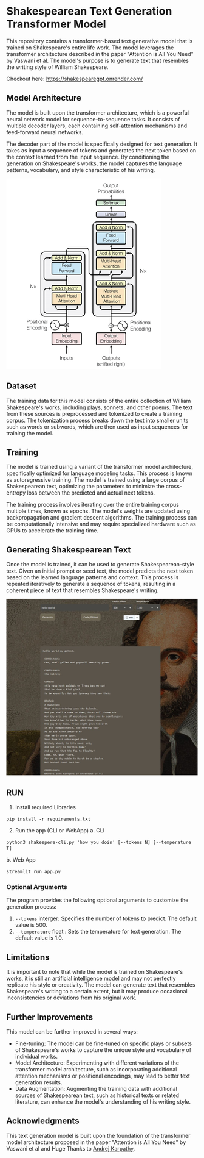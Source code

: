 # Shakespearean Text Generation Transformer Model
This repository contains a transformer-based text generative model that is trained on Shakespeare's entire life work. The model leverages the transformer architecture described in the paper "Attention is All You Need" by Vaswani et al. The model's purpose is to generate text that resembles the writing style of William Shakespeare.

Checkout here: https://shakespearegpt.onrender.com/

## Model Architecture
The model is built upon the transformer architecture, which is a powerful neural network model for sequence-to-sequence tasks. It consists of multiple decoder layers, each containing self-attention mechanisms and feed-forward neural networks.

The decoder part of the model is specifically designed for text generation. It takes as input a sequence of tokens and generates the next token based on the context learned from the input sequence. By conditioning the generation on Shakespeare's works, the model captures the language patterns, vocabulary, and style characteristic of his writing.

<img src='./components/tf.png'>

## Dataset
The training data for this model consists of the entire collection of William Shakespeare's works, including plays, sonnets, and other poems. The text from these sources is preprocessed and tokenized to create a training corpus. The tokenization process breaks down the text into smaller units such as words or subwords, which are then used as input sequences for training the model.

## Training
The model is trained using a variant of the transformer model architecture, specifically optimized for language modeling tasks. This process is known as autoregressive training. The model is trained using a large corpus of Shakespearean text, optimizing the parameters to minimize the cross-entropy loss between the predicted and actual next tokens.

The training process involves iterating over the entire training corpus multiple times, known as epochs. The model's weights are updated using backpropagation and gradient descent algorithms. The training process can be computationally intensive and may require specialized hardware such as GPUs to accelerate the training time.

## Generating Shakespearean Text
Once the model is trained, it can be used to generate Shakespearean-style text. Given an initial prompt or seed text, the model predicts the next token based on the learned language patterns and context. This process is repeated iteratively to generate a sequence of tokens, resulting in a coherent piece of text that resembles Shakespeare's writing.


<img src='./components/output.jpg'>

## RUN

1. Install required Libraries
``` 
pip install -r requirements.txt
```
2. Run the app (CLI or WebApp)
  a. CLI
```
python3 shakespere-cli.py 'how you doin' [--tokens N] [--temperature T]

```
   b. Web App
```
streamlit run app.py
```

### Optional Arguments
The program provides the following optional arguments to customize the generation process:

1. `--tokens` interger: Specifies the number of tokens to predict. The default value is 500.
2. `--temperature` float : Sets the temperature for text generation. The default value is 1.0.

## Limitations
It is important to note that while the model is trained on Shakespeare's works, it is still an artificial intelligence model and may not perfectly replicate his style or creativity. The model can generate text that resembles Shakespeare's writing to a certain extent, but it may produce occasional inconsistencies or deviations from his original work.

## Further Improvements
This model can be further improved in several ways:

* Fine-tuning: The model can be fine-tuned on specific plays or subsets of Shakespeare's works to capture the unique style and vocabulary of individual works.
* Model Architecture: Experimenting with different variations of the transformer model architecture, such as incorporating additional attention mechanisms or positional encodings, may lead to better text generation results.
* Data Augmentation: Augmenting the training data with additional sources of Shakespearean text, such as historical texts or related literature, can enhance the model's understanding of his writing style.
## Acknowledgments
This text generation model is built upon the foundation of the transformer model architecture proposed in the paper "Attention is All You Need" by Vaswani et al and Huge Thanks to [Andrej Karpathy](https://github.com/karpathy).
